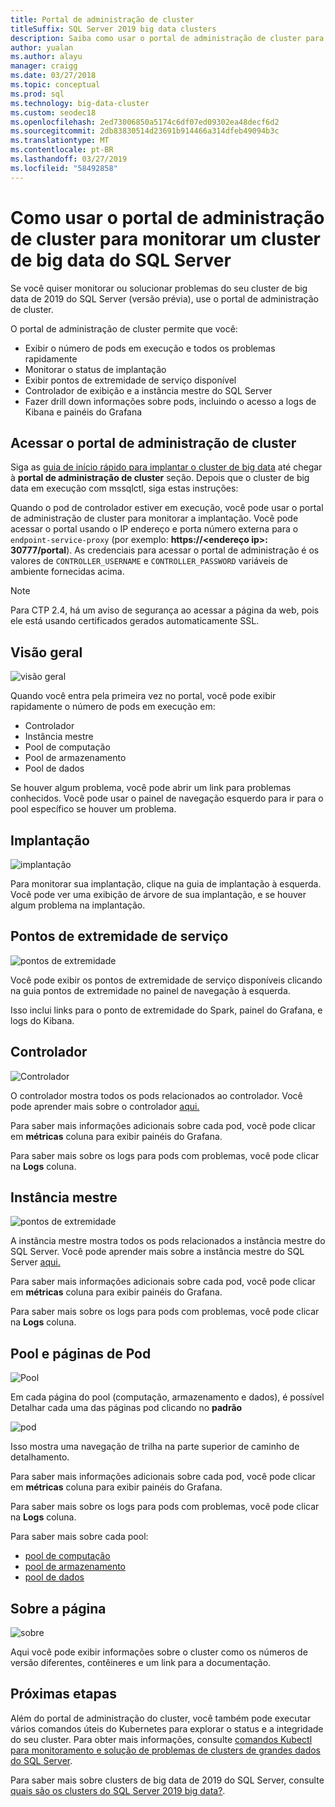 ```yaml
---
title: Portal de administração de cluster
titleSuffix: SQL Server 2019 big data clusters
description: Saiba como usar o portal de administração de cluster para monitorar clusters do SQL Server 2019 big data (visualização).
author: yualan
ms.author: alayu
manager: craigg
ms.date: 03/27/2018
ms.topic: conceptual
ms.prod: sql
ms.technology: big-data-cluster
ms.custom: seodec18
ms.openlocfilehash: 2ed73006850a5174c6df07ed09302ea48decf6d2
ms.sourcegitcommit: 2db83830514d23691b914466a314dfeb49094b3c
ms.translationtype: MT
ms.contentlocale: pt-BR
ms.lasthandoff: 03/27/2019
ms.locfileid: "58492858"
---
```

# <a name="how-to-use-the-cluster-administration-portal-to-monitor-a-sql-server-big-data-cluster"></a>Como usar o portal de administração de cluster para monitorar um cluster de big data do SQL Server

Se você quiser monitorar ou solucionar problemas do seu cluster de big data de 2019 do SQL Server (versão prévia), use o portal de administração de cluster.

O portal de administração de cluster permite que você:
- Exibir o número de pods em execução e todos os problemas rapidamente
- Monitorar o status de implantação
- Exibir pontos de extremidade de serviço disponível
- Controlador de exibição e a instância mestre do SQL Server
- Fazer drill down informações sobre pods, incluindo o acesso a logs de Kibana e painéis do Grafana

## <a name="access-the-cluster-administration-portal"></a>Acessar o portal de administração de cluster

Siga as [guia de início rápido para implantar o cluster de big data](quickstart-big-data-cluster-deploy.md) até chegar à **portal de administração de cluster** seção. Depois que o cluster de big data em execução com mssqlctl, siga estas instruções:

Quando o pod de controlador estiver em execução, você pode usar o portal de administração de cluster para monitorar a implantação. Você pode acessar o portal usando o IP endereço e porta número externa para o `endpoint-service-proxy` (por exemplo: **https://\<endereço ip\>: 30777/portal**). As credenciais para acessar o portal de administração é os valores de `CONTROLLER_USERNAME` e `CONTROLLER_PASSWORD` variáveis de ambiente fornecidas acima.

> [!NOTE]
> Para CTP 2.4, há um aviso de segurança ao acessar a página da web, pois ele está usando certificados gerados automaticamente SSL.

## <a name="overview"></a>Visão geral

![visão geral](./media/cluster-admin-portal/portal-overview.png)

Quando você entra pela primeira vez no portal, você pode exibir rapidamente o número de pods em execução em:
- Controlador
- Instância mestre
- Pool de computação
- Pool de armazenamento
- Pool de dados

Se houver algum problema, você pode abrir um link para problemas conhecidos. Você pode usar o painel de navegação esquerdo para ir para o pool específico se houver um problema.

## <a name="deployment"></a>Implantação

![implantação](./media/cluster-admin-portal/portal-deployment.png)

Para monitorar sua implantação, clique na guia de implantação à esquerda. Você pode ver uma exibição de árvore de sua implantação, e se houver algum problema na implantação.

## <a name="service-endpoints"></a>Pontos de extremidade de serviço

![pontos de extremidade](./media/cluster-admin-portal/portal-endpoints.png)

Você pode exibir os pontos de extremidade de serviço disponíveis clicando na guia pontos de extremidade no painel de navegação à esquerda.

Isso inclui links para o ponto de extremidade do Spark, painel do Grafana, e logs do Kibana.

## <a name="controller"></a>Controlador

![Controlador](./media/cluster-admin-portal/portal-controller.png)

O controlador mostra todos os pods relacionados ao controlador. Você pode aprender mais sobre o controlador [aqui.](concept-controller.md)

Para saber mais informações adicionais sobre cada pod, você pode clicar em **métricas** coluna para exibir painéis do Grafana.

Para saber mais sobre os logs para pods com problemas, você pode clicar na **Logs** coluna.

## <a name="master-instance"></a>Instância mestre

![pontos de extremidade](./media/cluster-admin-portal/portal-master.png)

A instância mestre mostra todos os pods relacionados a instância mestre do SQL Server. Você pode aprender mais sobre a instância mestre do SQL Server [aqui.](concept-master-instance.md)

Para saber mais informações adicionais sobre cada pod, você pode clicar em **métricas** coluna para exibir painéis do Grafana.

Para saber mais sobre os logs para pods com problemas, você pode clicar na **Logs** coluna.

## <a name="pool-and-pod-pages"></a>Pool e páginas de Pod

![Pool](./media/cluster-admin-portal/portal-data-pool.png)

Em cada página do pool (computação, armazenamento e dados), é possível Detalhar cada uma das páginas pod clicando no **padrão**

![pod](./media/cluster-admin-portal/portal-data-default-pool.png)

Isso mostra uma navegação de trilha na parte superior de caminho de detalhamento.

Para saber mais informações adicionais sobre cada pod, você pode clicar em **métricas** coluna para exibir painéis do Grafana.

Para saber mais sobre os logs para pods com problemas, você pode clicar na **Logs** coluna.

Para saber mais sobre cada pool:
- [pool de computação](concept-compute-pool.md)
- [pool de armazenamento](concept-storage-pool.md)
- [pool de dados](concept-data-pool.md)

## <a name="about-page"></a>Sobre a página

![sobre](./media/cluster-admin-portal/portal-about.png)

Aqui você pode exibir informações sobre o cluster como os números de versão diferentes, contêineres e um link para a documentação.

## <a name="next-steps"></a>Próximas etapas

Além do portal de administração do cluster, você também pode executar vários comandos úteis do Kubernetes para explorar o status e a integridade do seu cluster. Para obter mais informações, consulte [comandos Kubectl para monitoramento e solução de problemas de clusters de grandes dados do SQL Server](cluster-troubleshooting-commands.md).

Para saber mais sobre clusters de big data de 2019 do SQL Server, consulte [quais são os clusters do SQL Server 2019 big data?](big-data-cluster-overview.md).
